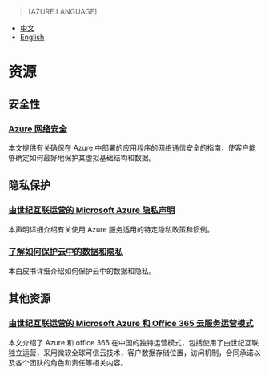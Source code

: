 <properties
	pageTitle=""
    description=""
    services=""
    documentationCenter=""
    authors=""
    manager=""
    editor=""
    tags=""/>

> [AZURE.LANGUAGE]
- [中文](/support/trust-center/resources/)
- [English](/support/trust-center/resources-en/)

# 资源

 <tags ms.service="trust-center" ms.date="" wacn.date="" wacn.lang="cn"/>

## 安全性
### [Azure 网络安全](https://wacnstorage.blob.core.chinacloudapi.cn/marketing-resource/documents/AzureNetworkSecurity_v3_Feb2015_CN_20151214.pdf)

本文提供有关确保在 Azure 中部署的应用程序的网络通信安全的指南，使客户能够确定如何最好地保护其虚拟基础结构和数据。

## 隐私保护
### [由世纪互联运营的 Microsoft Azure 隐私声明](/support/legal/privacy-statement/)

本声明详细介绍有关使用 Azure 服务适用的特定隐私政策和惯例。

### [了解如何保护云中的数据和隐私](https://wacnstorage.blob.core.chinacloudapi.cn/marketing-resource/documents/Protecting_Data_and_Privacy_in_the_Cloud_CN_final20160125.pdf)

本白皮书详细介绍如何保护云中的数据和隐私。

## 其他资源

### [由世纪互联运营的 Microsoft Azure 和 Office 365 云服务运营模式](https://wacnppe.blob.core.chinacloudapi.cn/marketing-resource/documents/Windows_Azure_and_Office_365_cloud_services_business_model_operated_by_21Vianet12.pdf)

本文介绍了 Azure 和 office 365 在中国的独特运营模式，包括使用了由世纪互联独立运营，采用微软全球可信云技术，客户数据存储位置，访问机制，合同承诺以及各个团队的角色和责任等相关内容。
